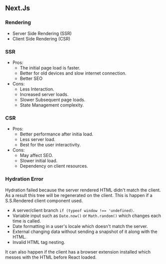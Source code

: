 ## Next.Js

### Rendering

- Server Side Rendering (SSR)
- Client Side Rendering (CSR)

### SSR

- Pros:
  - The initial page load is faster.
  - Better for old devices and slow internet connection.
  - Better SEO
- Cons:
  - Less Interaction.
  - Increased server loads.
  - Slower Subsequent page loads.
  - State Management complexity.

### CSR

- Pros:
  - Better performance after initia load.
  - Less server load.
  - Best for the user interactivity.
- Cons:
  - May affect SEO.
  - Slower initial load.
  - Dependency on client resources.

### Hydration Error

Hydration failed because the server rendered HTML didn't match the client. As a result this tree will be regenerated on the client. This is happen if a S.S.Rendered client component used.

- A server/client branch `if (typeof window !== 'undefined)`.
- Variable input such as `Date.now()` or `Math.random()` which changes each time is called.
- Date formatting in a user's locale which doesn't match the server.
- External changing data without sending a snapshot of it along with the HTML.
- Invalid HTML tag nesting.

It can also happen if the client has a browser extension installed which messes with the HTML before React loaded.
